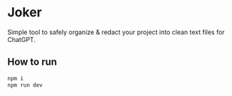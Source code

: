 # Joker

Simple tool to safely organize & redact your project into clean text files for ChatGPT.

## How to run

```bash
npm i
npm run dev
```
